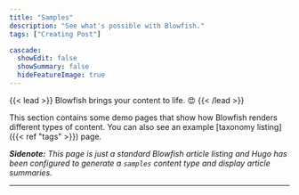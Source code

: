 ```yaml
---
title: "Samples"
description: "See what's possible with Blowfish."
tags: ["Creating Post"]

cascade:
  showEdit: false
  showSummary: false
  hideFeatureImage: true
---
```


{{< lead >}}
Blowfish brings your content to life. :heart_eyes:
{{< /lead >}}

This section contains some demo pages that show how Blowfish renders different types of content. You can also see an example [taxonomy listing]({{< ref "tags" >}}) page.

_**Sidenote:** This page is just a standard Blowfish article listing and Hugo has been configured to generate a `samples` content type and display article summaries._

---

